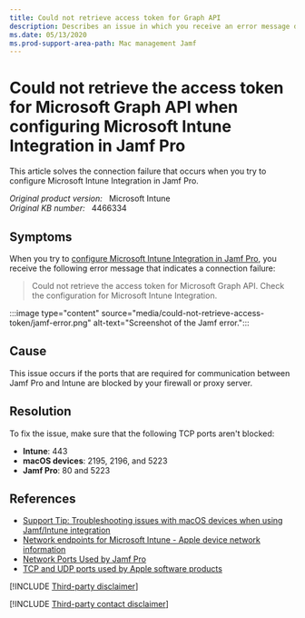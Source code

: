```yaml
---
title: Could not retrieve access token for Graph API
description: Describes an issue in which you receive an error message during the configuration of Microsoft Intune Integration in Jamf Pro.
ms.date: 05/13/2020
ms.prod-support-area-path: Mac management Jamf
---
```

# Could not retrieve the access token for Microsoft Graph API when configuring Microsoft Intune Integration in Jamf Pro

This article solves the connection failure that occurs when you try to configure Microsoft Intune Integration in Jamf Pro.

_Original product version:_ &nbsp; Microsoft Intune  
_Original KB number:_ &nbsp; 4466334

## Symptoms

When you try to [configure Microsoft Intune Integration in Jamf Pro](/mem/intune/protect/conditional-access-integrate-jamf#configure-microsoft-intune-integration-in-jamf-pro), you receive the following error message that indicates a connection failure:

> Could not retrieve the access token for Microsoft Graph API. Check the configuration for Microsoft Intune Integration.

:::image type="content" source="media/could-not-retrieve-access-token/jamf-error.png" alt-text="Screenshot of the Jamf error.":::

## Cause

This issue occurs if the ports that are required for communication between Jamf Pro and Intune are blocked by your firewall or proxy server.

## Resolution

To fix the issue, make sure that the following TCP ports aren't blocked:

- **Intune**: 443
- **macOS devices**: 2195, 2196, and 5223
- **Jamf Pro**: 80 and 5223

## References

- [Support Tip: Troubleshooting issues with macOS devices when using Jamf/Intune integration](https://techcommunity.microsoft.com/t5/Intune-Customer-Success/Support-Tip-Troubleshooting-issues-with-macOS-devices-when-using/ba-p/462912)
- [Network endpoints for Microsoft Intune - Apple device network information](/mem/intune/fundamentals/intune-endpoints#apple-device-network-information)
- [Network Ports Used by Jamf Pro](https://www.jamf.com/jamf-nation/articles/34/network-ports-used-by-jamf-pro)
- [TCP and UDP ports used by Apple software products](https://support.apple.com/HT202944)

[!INCLUDE [Third-party disclaimer](../../includes/third-party-disclaimer.md)]

[!INCLUDE [Third-party contact disclaimer](../../includes/third-party-contact-disclaimer.md)]
